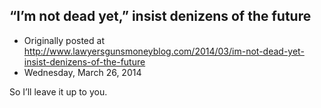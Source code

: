 ## “I’m not dead yet,” insist denizens of the future

 * Originally posted at http://www.lawyersgunsmoneyblog.com/2014/03/im-not-dead-yet-insist-denizens-of-the-future
 * Wednesday, March 26, 2014

So I’ll leave it up to you.